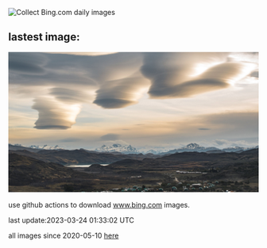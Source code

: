 ![Collect Bing.com daily images](https://github.com/counter2015/bing-daily-images/workflows/Collect%20Bing.com%20daily%20images/badge.svg)
## lastest image:
![](images/CloudsPatagonia.jpg)

use github actions to download www.bing.com images.

last update:2023-03-24 01:33:02 UTC

all images since 2020-05-10 [here](https://github.com/counter2015/bing-daily-images/tree/master/images) 
